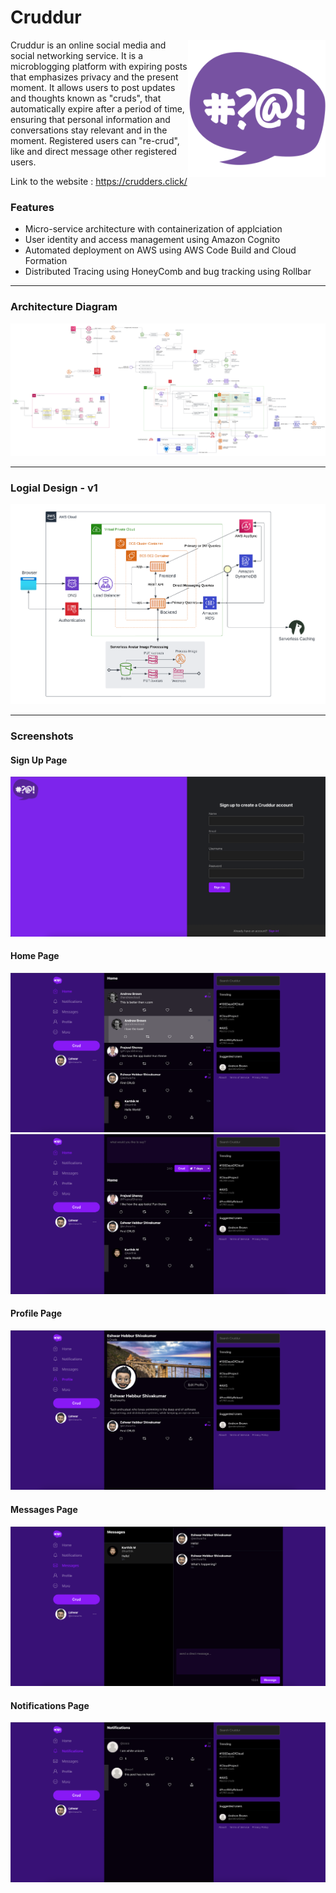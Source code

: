 # Cruddur

<img align="right" width="220" src="./_docs/assets/cruddur_logo.svg" alt="Cruddur Logo" />

Cruddur is an online social media and social networking service. It is a microblogging platform with expiring posts that emphasizes privacy and the present moment. It allows users to post updates and thoughts known as "cruds", that automatically expire after a period of time, ensuring that personal information and conversations stay relevant and in the moment. Registered users can "re-crud", like and direct message other registered users.

Link to the website : https://crudders.click/

### Features

* Micro-service architecture with containerization of applciation
* User identity and access management using Amazon Cognito
* Automated deployment on AWS using AWS Code Build and Cloud Formation
* Distributed Tracing using HoneyComb and bug tracking using Rollbar

---

### Architecture Diagram
<img src="./_docs/assets/architecture.png" alt="Architecture" />

---

### Logial Design - v1

<img src="./_docs/assets/logical.png" alt="Logical Design" />

---

### Screenshots

#### Sign Up Page
<img src="./_docs/assets/signup.png" alt="SignUp Page" />

#### Home Page
<img src="./_docs/assets/home.png" alt="Home Page" />
<img src="./_docs/assets/crud.png" alt="Home Page" />

#### Profile Page
<img src="./_docs/assets/profile.png" alt="Profile Page" />

#### Messages Page
<img src="./_docs/assets/messages.png" alt="Messages Page" />

#### Notifications Page
<img src="./_docs/assets/notifications.png" alt="Notifications Page" />

